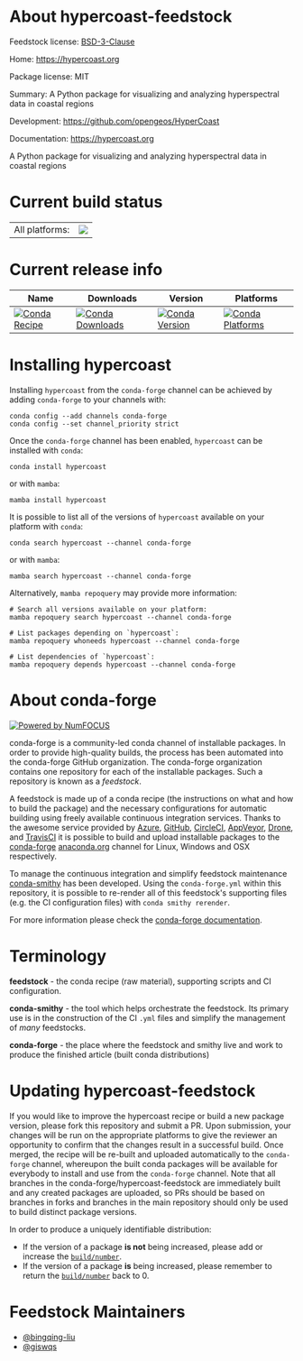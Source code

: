 About hypercoast-feedstock
==========================

Feedstock license: [BSD-3-Clause](https://github.com/conda-forge/hypercoast-feedstock/blob/main/LICENSE.txt)

Home: https://hypercoast.org

Package license: MIT

Summary: A Python package for visualizing and analyzing hyperspectral data in coastal regions

Development: https://github.com/opengeos/HyperCoast

Documentation: https://hypercoast.org

A Python package for visualizing and analyzing hyperspectral data in coastal regions

Current build status
====================


<table><tr><td>All platforms:</td>
    <td>
      <a href="https://dev.azure.com/conda-forge/feedstock-builds/_build/latest?definitionId=22170&branchName=main">
        <img src="https://dev.azure.com/conda-forge/feedstock-builds/_apis/build/status/hypercoast-feedstock?branchName=main">
      </a>
    </td>
  </tr>
</table>

Current release info
====================

| Name | Downloads | Version | Platforms |
| --- | --- | --- | --- |
| [![Conda Recipe](https://img.shields.io/badge/recipe-hypercoast-green.svg)](https://anaconda.org/conda-forge/hypercoast) | [![Conda Downloads](https://img.shields.io/conda/dn/conda-forge/hypercoast.svg)](https://anaconda.org/conda-forge/hypercoast) | [![Conda Version](https://img.shields.io/conda/vn/conda-forge/hypercoast.svg)](https://anaconda.org/conda-forge/hypercoast) | [![Conda Platforms](https://img.shields.io/conda/pn/conda-forge/hypercoast.svg)](https://anaconda.org/conda-forge/hypercoast) |

Installing hypercoast
=====================

Installing `hypercoast` from the `conda-forge` channel can be achieved by adding `conda-forge` to your channels with:

```
conda config --add channels conda-forge
conda config --set channel_priority strict
```

Once the `conda-forge` channel has been enabled, `hypercoast` can be installed with `conda`:

```
conda install hypercoast
```

or with `mamba`:

```
mamba install hypercoast
```

It is possible to list all of the versions of `hypercoast` available on your platform with `conda`:

```
conda search hypercoast --channel conda-forge
```

or with `mamba`:

```
mamba search hypercoast --channel conda-forge
```

Alternatively, `mamba repoquery` may provide more information:

```
# Search all versions available on your platform:
mamba repoquery search hypercoast --channel conda-forge

# List packages depending on `hypercoast`:
mamba repoquery whoneeds hypercoast --channel conda-forge

# List dependencies of `hypercoast`:
mamba repoquery depends hypercoast --channel conda-forge
```


About conda-forge
=================

[![Powered by
NumFOCUS](https://img.shields.io/badge/powered%20by-NumFOCUS-orange.svg?style=flat&colorA=E1523D&colorB=007D8A)](https://numfocus.org)

conda-forge is a community-led conda channel of installable packages.
In order to provide high-quality builds, the process has been automated into the
conda-forge GitHub organization. The conda-forge organization contains one repository
for each of the installable packages. Such a repository is known as a *feedstock*.

A feedstock is made up of a conda recipe (the instructions on what and how to build
the package) and the necessary configurations for automatic building using freely
available continuous integration services. Thanks to the awesome service provided by
[Azure](https://azure.microsoft.com/en-us/services/devops/), [GitHub](https://github.com/),
[CircleCI](https://circleci.com/), [AppVeyor](https://www.appveyor.com/),
[Drone](https://cloud.drone.io/welcome), and [TravisCI](https://travis-ci.com/)
it is possible to build and upload installable packages to the
[conda-forge](https://anaconda.org/conda-forge) [anaconda.org](https://anaconda.org/)
channel for Linux, Windows and OSX respectively.

To manage the continuous integration and simplify feedstock maintenance
[conda-smithy](https://github.com/conda-forge/conda-smithy) has been developed.
Using the ``conda-forge.yml`` within this repository, it is possible to re-render all of
this feedstock's supporting files (e.g. the CI configuration files) with ``conda smithy rerender``.

For more information please check the [conda-forge documentation](https://conda-forge.org/docs/).

Terminology
===========

**feedstock** - the conda recipe (raw material), supporting scripts and CI configuration.

**conda-smithy** - the tool which helps orchestrate the feedstock.
                   Its primary use is in the construction of the CI ``.yml`` files
                   and simplify the management of *many* feedstocks.

**conda-forge** - the place where the feedstock and smithy live and work to
                  produce the finished article (built conda distributions)


Updating hypercoast-feedstock
=============================

If you would like to improve the hypercoast recipe or build a new
package version, please fork this repository and submit a PR. Upon submission,
your changes will be run on the appropriate platforms to give the reviewer an
opportunity to confirm that the changes result in a successful build. Once
merged, the recipe will be re-built and uploaded automatically to the
`conda-forge` channel, whereupon the built conda packages will be available for
everybody to install and use from the `conda-forge` channel.
Note that all branches in the conda-forge/hypercoast-feedstock are
immediately built and any created packages are uploaded, so PRs should be based
on branches in forks and branches in the main repository should only be used to
build distinct package versions.

In order to produce a uniquely identifiable distribution:
 * If the version of a package **is not** being increased, please add or increase
   the [``build/number``](https://docs.conda.io/projects/conda-build/en/latest/resources/define-metadata.html#build-number-and-string).
 * If the version of a package **is** being increased, please remember to return
   the [``build/number``](https://docs.conda.io/projects/conda-build/en/latest/resources/define-metadata.html#build-number-and-string)
   back to 0.

Feedstock Maintainers
=====================

* [@bingqing-liu](https://github.com/bingqing-liu/)
* [@giswqs](https://github.com/giswqs/)


<!-- dummy commit to enable rerendering -->

